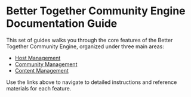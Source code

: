 # Better Together Community Engine Documentation Guide

This set of guides walks you through the core features of the Better Together Community Engine, organized under three main areas:

- [Host Management](../platform_organizers/host_management.md)
- [Community Management](../community_organizers/community_management.md)
- [Content Management](../developers/systems/content_management.md)

Use the links above to navigate to detailed instructions and reference materials for each feature.
